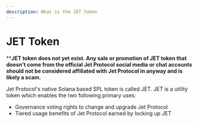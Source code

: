 ```yaml
---
description: What is the JET token
---
```


# JET Token

\*\***JET token does not yet exist. Any sale or promotion of JET token that doesn't come from the official Jet Protocol social media or chat accounts should not be considered affiliated with Jet Protocol in anyway and is likely a scam.** 

Jet Protocol's native Solana based SPL token is called JET. JET is a utility token which enables the two following primary uses:

* Governance voting rights to change and upgrade Jet Protocol
* Tiered usage benefits of Jet Protocol earned by locking up JET

